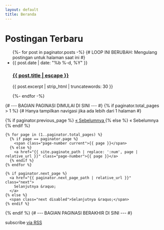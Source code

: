 ```yaml
---
layout: default
title: Beranda
---
```

<div class="home">

  <h1 class="page-heading">Postingan Terbaru</h1>

  <ul class="post-list">
    {%- for post in paginator.posts -%} {# LOOP INI BERUBAH: Mengulang postingan untuk halaman saat ini #}
    <li>
      <span class="post-meta">{{ post.date | date: "%b %-d, %Y" }}</span>
      <h3>
        <a class="post-link" href="{{ post.url | relative_url }}">
          {{ post.title | escape }}
        </a>
      </h3>
      <p>{{ post.excerpt | strip_html | truncatewords: 30 }}</p>
    </li>
    {%- endfor -%}
  </ul>

  {# --- BAGIAN PAGINASI DIMULAI DI SINI --- #}
  {% if paginator.total_pages > 1 %} {# Hanya tampilkan navigasi jika ada lebih dari 1 halaman #}
  <div class="pagination">
    {% if paginator.previous_page %}
      <a href="{{ paginator.previous_page_path | relative_url }}" class="previous">
        &laquo; Sebelumnya
      </a>
    {% else %}
      <span class="previous disabled">&laquo; Sebelumnya</span>
    {% endif %}

    {% for page in (1..paginator.total_pages) %}
      {% if page == paginator.page %}
        <span class="page-number current">{{ page }}</span>
      {% else %}
        <a href="{{ site.paginate_path | replace: ':num', page | relative_url }}" class="page-number">{{ page }}</a>
      {% endif %}
    {% endfor %}

    {% if paginator.next_page %}
      <a href="{{ paginator.next_page_path | relative_url }}" class="next">
        Selanjutnya &raquo;
      </a>
    {% else %}
      <span class="next disabled">Selanjutnya &raquo;</span>
    {% endif %}
  </div>
  {% endif %}
  {# --- BAGIAN PAGINASI BERAKHIR DI SINI --- #}

  <p class="rss-subscribe">subscribe <a href="{{ "/feed.xml" | relative_url }}">via RSS</a></p>

</div>